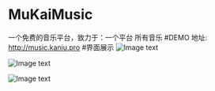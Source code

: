 # MuKaiMusic
一个免费的音乐平台，致力于：一个平台 所有音乐
#DEMO 地址:
http://music.kaniu.pro
#界面展示
![Image text](http://www.kaniu.pro/mukaimusic-display0.jpg)

![Image text](http://www.kaniu.pro/mukaimusic-display1.jpg)

![Image text](http://www.kaniu.pro/mukaimusic-display2.jpg)
